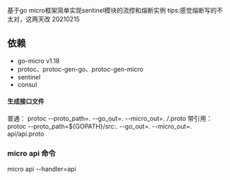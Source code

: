 基于go micro框架简单实现sentinel模块的流控和熔断实例
tips:感觉熔断写的不太对，这两天改 20210215

## 依赖
* go-micro v1.18
* protoc、protoc-gen-go、protoc-gen-micro
* sentinel
* consul

#### 生成接口文件
普通：
protoc --proto_path=. --go_out=. --micro_out=. */*.proto
带引用：
protoc --proto_path=${GOPATH}/src:. --go_out=. --micro_out=. api/api.proto 


### micro api 命令
micro api --handler=api